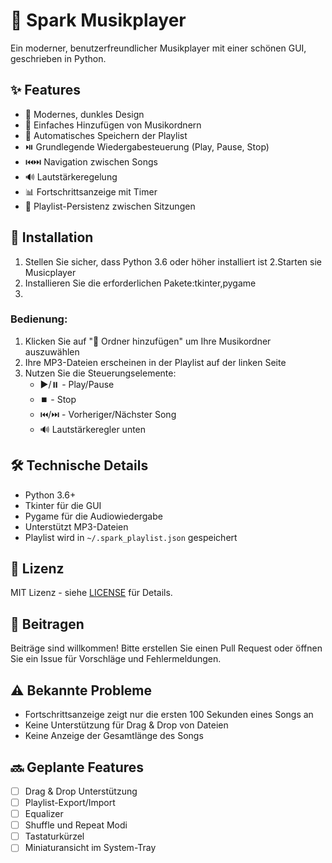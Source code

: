 # 🎵 Spark Musikplayer

Ein moderner, benutzerfreundlicher Musikplayer mit einer schönen GUI, geschrieben in Python.

## ✨ Features

- 🎨 Modernes, dunkles Design
- 📂 Einfaches Hinzufügen von Musikordnern
- 📝 Automatisches Speichern der Playlist
- ⏯️ Grundlegende Wiedergabesteuerung (Play, Pause, Stop)
- ⏮️⏭️ Navigation zwischen Songs
- 🔊 Lautstärkeregelung
- 📊 Fortschrittsanzeige mit Timer
- 💾 Playlist-Persistenz zwischen Sitzungen

## 🚀 Installation

1. Stellen Sie sicher, dass Python 3.6 oder höher installiert ist
2.Starten sie Musicplayer
3. Installieren Sie die erforderlichen Pakete:tkinter,pygame
4. 
### Bedienung:

1. Klicken Sie auf "📁 Ordner hinzufügen" um Ihre Musikordner auszuwählen
2. Ihre MP3-Dateien erscheinen in der Playlist auf der linken Seite
3. Nutzen Sie die Steuerungselemente:
   - ▶️/⏸️ - Play/Pause
   - ⏹️ - Stop
   - ⏮️/⏭️ - Vorheriger/Nächster Song
   - 🔊 Lautstärkeregler unten

## 🛠️ Technische Details

- Python 3.6+
- Tkinter für die GUI
- Pygame für die Audiowiedergabe
- Unterstützt MP3-Dateien
- Playlist wird in `~/.spark_playlist.json` gespeichert

## 📝 Lizenz

MIT Lizenz - siehe [LICENSE](LICENSE) für Details.

## 🤝 Beitragen

Beiträge sind willkommen! Bitte erstellen Sie einen Pull Request oder öffnen Sie ein Issue für Vorschläge und Fehlermeldungen.

## ⚠️ Bekannte Probleme

- Fortschrittsanzeige zeigt nur die ersten 100 Sekunden eines Songs an
- Keine Unterstützung für Drag & Drop von Dateien
- Keine Anzeige der Gesamtlänge des Songs

## 🔜 Geplante Features

- [ ] Drag & Drop Unterstützung
- [ ] Playlist-Export/Import
- [ ] Equalizer
- [ ] Shuffle und Repeat Modi
- [ ] Tastaturkürzel
- [ ] Miniaturansicht im System-Tray
